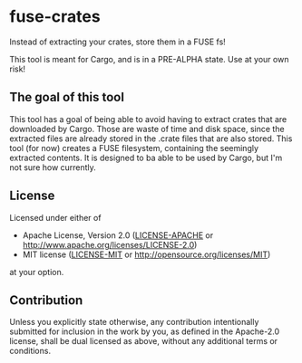 # fuse-crates

Instead of extracting your crates, store them in a FUSE fs!

This tool is meant for Cargo, and is in a PRE-ALPHA state. Use at your own risk!

## The goal of this tool

This tool has a goal of being able to avoid having to extract crates that are downloaded by Cargo. Those are waste of time and disk space, since the extracted files are already stored in the .crate files that are also stored.
This tool (for now) creates a FUSE filesystem, containing the seemingly extracted contents. It is designed to ba able to be used by Cargo, but I'm not sure how currently.

## License

Licensed under either of

 * Apache License, Version 2.0
   ([LICENSE-APACHE](LICENSE-APACHE) or http://www.apache.org/licenses/LICENSE-2.0)
 * MIT license
   ([LICENSE-MIT](LICENSE-MIT) or http://opensource.org/licenses/MIT)

at your option.

## Contribution

Unless you explicitly state otherwise, any contribution intentionally submitted
for inclusion in the work by you, as defined in the Apache-2.0 license, shall be
dual licensed as above, without any additional terms or conditions.
